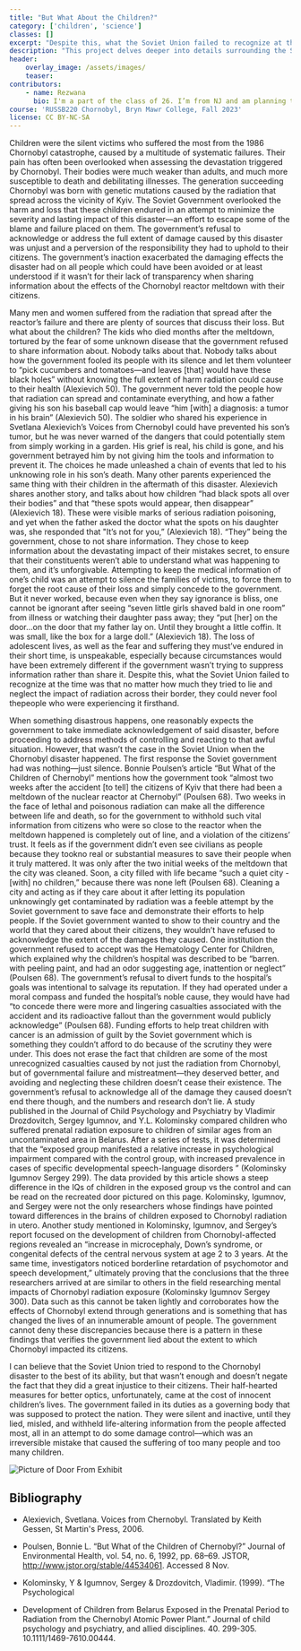 ```yaml
---
title: "But What About the Children?"
category: ['children', 'science']
classes: []
excerpt: "Despite this, what the Soviet Union failed to recognize at the time was that no matter how much they tried to lie and neglect the impact of radiation across their border, they could never fool the people who were experiencing it firsthand. "
description: "This project delves deeper into details surrounding the Soviet government's inaction and lack of transparency, which ultimately harmed children the most following the reactor meltdown–children whose stories have been shared by their parents because they were not alive to share it themselves. There is a combination of anecdotes, guest commentary, and verified research to create a multi-faceted lens for the audience to learn and gain a genuine understanding of the Soviet government's neglect and injustice to all its citizens, but especially the children. "
header:
    overlay_image: /assets/images/
    teaser:
contributors:
    - name: Rezwana
      bio: I'm a part of the class of 26. I’m from NJ and am planning to be a neuroscience major. 
course: 'RUSSB220 Chornobyl, Bryn Mawr College, Fall 2023'
license: CC BY-NC-SA
---
```


Children were the silent victims who suffered the most from the 1986 Chornobyl
catastrophe, caused by a multitude of systematic failures. Their pain has often been overlooked
when assessing the devastation triggered by Chornobyl. Their bodies were much weaker than
adults, and much more susceptible to death and debilitating illnesses. The generation succeeding
Chornobyl was born with genetic mutations caused by the radiation that spread across the
vicinity of Kyiv. The Soviet Government overlooked the harm and loss that these children
endured in an attempt to minimize the severity and lasting impact of this disaster––an effort to
escape some of the blame and failure placed on them. The government’s refusal to acknowledge
or address the full extent of damage caused by this disaster was unjust and a perversion of the
responsibility they had to uphold to their citizens. The government’s inaction exacerbated the
damaging effects the disaster had on all people which could have been avoided or at least
understood if it wasn’t for their lack of transparency when sharing information about the effects
of the Chornobyl reactor meltdown with their citizens.

Many men and women suffered from the radiation that spread after the reactor’s failure
and there are plenty of sources that discuss their loss. But what about the children? The kids who
died months after the meltdown, tortured by the fear of some unknown disease that the
government refused to share information about. Nobody talks about that. Nobody talks about
how the government fooled its people with its silence and let them volunteer to “pick cucumbers
and tomatoes—and leaves [that] would have these black holes” without knowing the full extent
of harm radiation could cause to their health (Alexievich 50). The government never told the
people how that radiation can spread and contaminate everything, and how a father giving his
son his baseball cap would leave “him [with] a diagnosis: a tumor in his brain” (Alexievich 50).
The soldier who shared his experience in Svetlana Alexievich’s Voices from Chernobyl could
have prevented his son’s tumor, but he was never warned of the dangers that could potentially
stem from simply working in a garden. His grief is real, his child is gone, and his government
betrayed him by not giving him the tools and information to prevent it. The choices he made
unleashed a chain of events that led to his unknowing role in his son’s death. Many other parents
experienced the same thing with their children in the aftermath of this disaster. Alexievich shares another story, and talks about how children “had black spots all over their bodies” and that “these spots would appear, then disappear” (Alexievich 18). These were visible marks of serious radiation poisoning, and yet when the father asked the doctor what the spots on his daughter was, she responded that "It’s not for you,” (Alexievich 18). “They” being the government, chose to
not share information. They chose to keep information about the devastating impact of their
mistakes secret, to ensure that their constituents weren’t able to understand what was happening
to them, and it’s unforgivable. Attempting to keep the medical information of one’s child was an
attempt to silence the families of victims, to force them to forget the root cause of their loss and simply concede to the government. But it never worked, because even when they say ignorance
is bliss, one cannot be ignorant after seeing “seven little girls shaved bald in one room” from
illness or watching their daughter pass away; they “put \[her\] on the door...on the door that my
father lay on. Until they brought a little coffin. It was small, like the box for a large doll.”
(Alexievich 18). The loss of adolescent lives, as well as the fear and suffering they must’ve
endured in their short time, is unspeakable, especially because circumstances would have been
extremely different if the government wasn’t trying to suppress information rather than share it.
Despite this, what the Soviet Union failed to recognize at the time was that no matter how much
they tried to lie and neglect the impact of radiation across their border, they could never fool thepeople who were experiencing it firsthand.

When something disastrous happens, one reasonably expects the government to take
immediate acknowledgement of said disaster, before proceeding to address methods of
controlling and reacting to that awful situation. However, that wasn’t the case in the Soviet
Union when the Chornobyl disaster happened. The first response the Soviet government had was
nothing––just silence. Bonnie Poulsen’s article “But What of the Children of Chernobyl”
mentions how the government took “almost two weeks after the accident [to tell] the citizens of
Kyiv that there had been a meltdown of the nuclear reactor at Chernobyl” (Poulsen 68). Two
weeks in the face of lethal and poisonous radiation can make all the difference between life and
death, so for the government to withhold such vital information from citizens who were so close
to the reactor when the meltdown happened is completely out of line, and a violation of the
citizens’ trust. It feels as if the government didn’t even see civilians as people because they tookno real or substantial measures to save their people when it truly mattered. It was only after the two initial weeks of the meltdown that the city was cleaned. Soon, a city filled with life became “such a quiet city - [with] no children,” because there was none left (Poulsen 68). Cleaning a city
and acting as if they care about it after letting its population unknowingly get contaminated by
radiation was a feeble attempt by the Soviet government to save face and demonstrate their
efforts to help people. If the Soviet government wanted to show to their country and the world
that they cared about their citizens, they wouldn’t have refused to acknowledge the extent of the
damages they caused. One institution the government refused to accept was the Hematology
Center for Children, which explained why the children’s hospital was described to be “barren.
with peeling paint, and had an odor suggesting age, inattention or neglect” (Poulsen 68). The
government’s refusal to divert funds to the hospital’s goals was intentional to salvage its
reputation. If they had operated under a moral compass and funded the hospital’s noble cause,
they would have had “to concede there were more and lingering casualties associated with the
accident and its radioactive fallout than the government would publicly acknowledge” (Poulsen
68). Funding efforts to help treat children with cancer is an admission of guilt by the Soviet
government which is something they couldn’t afford to do because of the scrutiny they were
under. This does not erase the fact that children are some of the most unrecognized casualties
caused by not just the radiation from Chornobyl, but of governmental failure and
mistreatment––they deserved better, and avoiding and neglecting these children doesn’t cease
their existence. The government’s refusal to acknowledge all of the damage they caused doesn’t
end there though, and the numbers and research don’t lie. A study published in the Journal of
Child Psychology and Psychiatry by Vladimir Drozdovitch, Sergey Igumnov, and Y.L.
Kolominsky compared children who suffered prenatal radiation exposure to children of similar
ages from an uncontaminated area in Belarus. After a series of tests, it was determined that the
“exposed group manifested a relative increase in psychological impairment compared with the
control group, with increased prevalence in cases of specific developmental speech-language
disorders ” (Kolominsky Igumnov Sergey 299). The data provided by this article shows a steep
difference in the IQs of children in the exposed group vs the control and can be read on the
recreated door pictured on this page. Kolominsky, Igumnov, and Sergey were not the only
researchers whose findings have pointed toward differences in the brains of children exposed to
Chornobyl radiation in utero. Another study mentioned in Kolominsky, Igumnov, and Sergey’s
report focused on the development of children from Chornobyl-affected regions revealed an
“increase in microcephaly, Down’s syndrome, or congenital defects of the central nervous system
at age 2 to 3 years. At the same time, investigators noticed borderline retardation of psychomotor
and speech development,” ultimately proving that the conclusions that the three researchers
arrived at are similar to others in the field researching mental impacts of Chornobyl radiation
exposure (Kolominsky Igumnov Sergey 300). Data such as this cannot be taken lightly and
corroborates how the effects of Chornobyl extend through generations and is something that has
changed the lives of an innumerable amount of people. The government cannot deny these
discrepancies because there is a pattern in these findings that verifies the government lied about
the extent to which Chornobyl impacted its citizens.

I can believe that the Soviet Union tried to respond to the Chornobyl disaster to the best
of its ability, but that wasn’t enough and doesn’t negate the fact that they did a great injustice to
their citizens. Their half-hearted measures for better optics, unfortunately, came at the cost of
innocent children’s lives. The government failed in its duties as a governing body that was
supposed to protect the nation. They were silent and inactive, until they lied, misled, and
withheld life-altering information from the people affected most, all in an attempt to do some
damage control––which was an irreversible mistake that caused the suffering of too many people
and too many children.

![Picture of Door From Exhibit]()

## Bibliography

<div class="footnotes" markdown="1">

- Alexievich, Svetlana. Voices from Chernobyl. Translated by Keith Gessen, St Martin's Press, 2006.
  
- Poulsen, Bonnie L. “But What of the Children of Chernobyl?” Journal of Environmental Health, vol. 54, no. 6, 1992, pp. 68–69. JSTOR, http://www.jstor.org/stable/44534061. Accessed 8 Nov.


- Kolominsky, Y & Igumnov, Sergey & Drozdovitch, Vladimir. (1999). “The Psychological

- Development of Children from Belarus Exposed in the Prenatal Period to Radiation from the Chernobyl Atomic Power Plant.” Journal of child psychology and psychiatry, and allied disciplines. 40. 299-305. 10.1111/1469-7610.00444.

</div>

